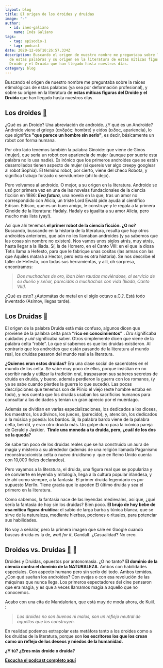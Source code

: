 ```yaml
---
layout: blog
title: El origen de los droides y druidas
image: "-"
author:
  - id: ines-galiano
    name: Inés Galiano
tags:
  - tag: episodio-1
  - tag: podcast
date: 2020-12-06T10:26:57.334Z
description: Buscando el origen de nuestro nombre me preguntaba sobre la raíces
  de estas palabras y su origen en la literatura de estas míticas figuras del
  Droide y el Druida que han llegado hasta nuestros días.
category: blog
---
```

Buscando el origen de nuestro nombre me preguntaba sobre la raíces etimológicas de estas palabras (ya sea por deformación profesional), y sobre su origen en la literatura de **estas míticas figuras del Droide y el Druida** que han llegado hasta nuestros días. 

## Los droides [🤖](https://emojipedia.org/robot/)

¿Qué es un Droide? Una abreviación de androide. ¿Y qué es un Androide? Androide viene el griego (ανδρὀς: hombre) y eidos (ειδος, apariencia), lo que significa **"que parece un hombre sin serlo"**, es decir, básicamente un robot con forma humana. 

Por otro lado tenemos también la palabra Ginoide: que viene de Ginos (mujer), que sería un robot con apariencia de mujer (aunque por suerte esta palabra no lo usa nadie). Es irónico que los primeros androides que se están desarrollados tienen aspecto de mujer (si quereis ver algo creepy googlear al robot Sophia). El término robot, por cierto, viene del checo Robota, y significa trabajo forzado o servidumbre (ahí lo dejo).

Pero volvamos al androide. O mejor, a su origen en la literatura. Androide se usó por primera vez en una de las novelas fundacionales de la ciencia ficción en 1886: ***Eva futura***, una novela en la que, tras un amor no correspondido con Alicia, un triste Lord Ewald pide ayuda al cientifico Edison. Edison, que es un buen amigo, le construye y le regala a la primera Ginoide de la literatura: Hadaly. Hadaly es igualita a su amor Alicia, pero mucho más lista (yay!).

Así que ahí tenemos **el primer robot de la ciencia ficción. ¿O no?** Buscando, buscando en la historia de la literatura, resulta que hay otros androides anteriores, que aún no les llamaban androides (y ya sabemos que las cosas sin nombre no existen). Nos vamos unos siglos atrás, muy atrás, hasta llegar a la Ilíada. Sí, la de Homero, en el Canto VIII: en el que la diosa Tetis llama a Hefesto, para que le fabrique unas cositas (las armas con las que Aquiles matará a Hector, pero esto es otra historia). Se nos describe el taller de Hefesto, con todas sus herramientas, y allí, oh sorpresa, encontramos: 

> *Dos muchachas de oro, iban bien raudas moviéndose, al servicio de su dueño y señor, parecidas a muchachas con vida (Ilíada, Canto VIII).*

¿Qué es esto? ¿Automátas de metal en el siglo octavo a.C.?. Está todo inventado (Asimov, llegas tarde).

## Los Druidas 🧙

El origen de la palabra Druida está más confuso, algunos dicen que proviene de la palabra celta para **“rico en conocimientos”** . *Dru* significaba cuidados y *uid* significaba saber. Otros simplemente dicen que viene de la palabra celta “roble”. Lo que sí sabemos es que los druidas existieron. Al contrario que los androides que están pasando de la literatura al mundo real, los druidas pasaron del mundo real a la literatura. 

**¿Quienes eran estos druidas?** Era una clase social de sacerdotes en el mundo de los celta. Se sabe muy poco de ellos, porque insistían en no escribir nada y utilizar la tradición oral, traspasaron sus saberes secretos de druida en druida, y bueno, además perdieron la guerra con los romanos, (y ya se sabe cuando pierdes la guerra lo que sucede). Las pocas descripciones que tenemos son de Plinio el viejo (este hombre estaba en todo), y nos cuenta que los druidas usaban los sacrificios humanos para consultar a las deidades y tenían un gran aprecio por el muérdago. 

Además se dividían en varias especializaciones, los dedicados a los dioses, los maestros, los adivinos, los jueces, (parecido), y, atención, los dedicados a la música y poesía: los bardos. Sí, la palabra bardo viene de la palabra celta, beirdd, y eran otro druida más. Un golpe duro para la icónica pareja de Gerald y Jaskier.  **Tirale una moneda a tu druida, pero, ¿cuál de los dos se la queda?**

Se sabe tan poco de los druidas reales que se ha construido un aura de magia y misterio a su alrededor (además de una religión llamada Paganismo reconstruccionista celta o nuevo druidismo y  que en Reino Unido cuenta con 10,000 fieles declarados). 

Pero vayamos a la literatura, el druida, una figura real que se populariza y se convierte en leyenda y mitología, llega a la cultura popular irlandesa, y de ahí como siempre, a la fantasía. El primer druida legendario es por supuesto Merlín. Tiene gracia que le apoden El último druida y sea el primero en la literatura. 

Como sabemos, la fantasía nace de las leyendas medievales, así que, ¿qué sería la fantasía de hoy sin los druidas? Bien poco. **El brujo de hoy bebe de esa mítica figura druídica**: el sabio de larga barba y túnica blanca, que se sirve de la naturaleza, mediante hierbas, pociones o rituales, para potenciar sus habilidades. 

No voy a señalar, pero la primera imagen que sale en Google cuando buscas druida es la de, *wait for it*, Gandalf. ¿Casualidad? No creo.

## Droides vs. Druidas [](https://emojipedia.org/robot/)[🤖](https://emojipedia.org/robot/) 🧙

Droides y Druidas, opuestos por antonomasia. ¿O no tanto? **El dominio de la ciencia contra el dominio de la NATURALEZA**. Ambos con habilidades especiales. Con aspecto humano pero sin serlo del todo. Ambos temidos. ¿Con qué sueñan los androides? Con ovejas o con esa revolución de las máquinas que nunca llega. Los primeros espectadores del cine pensaron que era magia, y es que a veces llamamos magia a aquello que no conocemos. 

Acabo con una cita de Mandalorian, que está muy de moda ahora, de Kuiil. : 

> *Los droides no son buenos ni malos, son un reflejo neutral de aquellos que los construyen.*

En realidad podemos extrapolar esta metáfora tanto a los droides como a los druidas de la literatura, porque son **los escritores los que los crean como un reflejo de los deseos y miedos de la humanidad.**

**¿Y tú? ¿Eres más droide o druida?**

**[Escucha el podcast completo aquí](https://droidsanddruids.com/podcast/2020/06/01/episodio-1.html)**